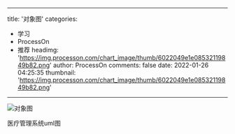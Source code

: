 
---
title: '对象图'
categories: 
 - 学习
 - ProcessOn
 - 推荐
headimg: 'https://img.processon.com/chart_image/thumb/6022049e1e08532119849b82.png'
author: ProcessOn
comments: false
date: 2022-01-26 04:25:35
thumbnail: 'https://img.processon.com/chart_image/thumb/6022049e1e08532119849b82.png'
---

<div>   
<img class="thumb" alt="对象图" src="https://img.processon.com/chart_image/thumb/6022049e1e08532119849b82.png" referrerpolicy="no-referrer">
<p>医疗管理系统uml图</p>  
</div>
            